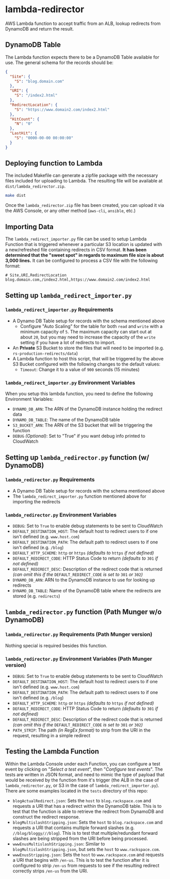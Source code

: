 # lambda-redirector

AWS Lambda function to accept traffic from an ALB, lookup redirects from DynamoDB and return the result.

## DynamoDB Table

The Lambda function expects there to be a DynamoDB Table available for use. The general schema for the records should be:

```json
{
  "Site": {
    "S": "blog.domain.com"
  },
  "URI": {
    "S": "/index2.html"
  },
  "RedirectLocation": {
    "S": "https://www.domain2.com/index2.html"
  },
  "HitCount": {
    "N": "0"
  },
  "LastHit": {
    "S": "0000-00-00 00:00:00"
  }
}
```

## Deploying function to Lambda

The included Makefile can generate a zipfile package with the necessary files included for uploading to Lambda. The resulting file will be available at `dist/lambda_redirector.zip`.

```bash
make dist
```

Once the `lambda_redirector.zip` file has been created, you can upload it via the AWS Console, or any other method (`aws-cli`, `ansible`, etc.)

## Importing Data

The `lambda_redirect_importer.py` file can be used to setup Lambda Function that is triggered whenever a particular S3 location is updated with a new/refreshed file containing redirects in CSV format.  **It has been determined that the "sweet spot" in regards to maximum file size is about 3,000 lines.** It can be configured to process a CSV file with the following format:

```csv
# Site,URI,RedirectLocation
blog.domain.com,/index2.html,https://www.domain2.com/index2.html
```

## Setting up `lambda_redirect_importer.py`

### `lambda_redirect_importer.py` Requirements

- A Dynamo DB Table setup for records with the schema mentioned above
    - Configure "Auto Scaling" for the table for both `read` and `write` with a minimum capacity of `5`.  The maximum capacity can start out at about `20`, but you may need to increase the capacity of the `write` setting if you have a lot of redirects to import.
- An **Private** S3 Bucket to store the files that will need to be imported (e.g. `rs-production-redirects/data`)
- A Lambda function to host this script, that will be triggered by the above S3 Bucket configured with the following changes to the default values:
    - `Timeout`: Change it to a value of `900` seconds (15 minutes)

### `lambda_redirect_importer.py` Environment Variables

When you setup this lambda function, you need to define the following Environment Variables:

- `DYNAMO_DB_ARN`: The ARN of the DynamoDB instance holding the redirect data
- `DYNAMO_DB_TABLE`: The name of the DynamoDB table
- `S3_BUCKET_ARN`: The ARN of the S3 bucket that will be triggering the function
- `DEBUG` _(Optional)_: Set to "True" if you want debug info printed to CloudWatch

## Setting up `lambda_redirector.py` function (w/ DynamoDB)

### `lambda_redirector.py` Requirements

- A Dynamo DB Table setup for records with the schema mentioned above
- The `lambda_redirect_importer.py` function mentioned above for importing the redirects

### `lambda_redirector.py` Environment Variables

- `DEBUG`: Set to `True` to enable debug statements to be sent to CloudWatch
- `DEFAULT_DESTINATION_HOST`: The default host to redirect users to if one isn't defined (e.g. `www.host.com`)
- `DEFAULT_DESTINATION_PATH`: The default path to redirect users to if one isn't defined (e.g. `/blog`)
- `DEFAULT_HTTP_SCHEME`: `http` or `https` _(defaults to_ `https` _if not defined)_
- `DEFAULT_REDIRECT_CODE`: HTTP Status Code to return _(defaults to_ `301` _if not defined)_
- `DEFAULT_REDIRECT_DESC`: Description of the redirect code that is returned _(can omit this if the_ `DEFAULT_REDIRECT_CODE` _is set to_ `301` _or_ `302`_)_
- `DYNAMO_DB_ARN`: ARN to the DynamoDB instance to use for looking up redirects
- `DYNAMO_DB_TABLE`: Name of the DynamoDB table where the redirects are stored (e.g. `redirects`)

## `lambda_redirector.py` function (Path Munger w/o DynamoDB)

### `lambda_redirector.py` Requirements (Path Munger version)

Nothing special is required besides this function.

### `lambda_redirector.py` Environment Variables (Path Munger version)

- `DEBUG`: Set to `True` to enable debug statements to be sent to CloudWatch
- `DEFAULT_DESTINATION_HOST`: The default host to redirect users to if one isn't defined (e.g. `www.host.com`)
- `DEFAULT_DESTINATION_PATH`: The default path to redirect users to if one isn't defined (e.g. `/blog`)
- `DEFAULT_HTTP_SCHEME`: `http` or `https` _(defaults to_ `https` _if not defined)_
- `DEFAULT_REDIRECT_CODE`: HTTP Status Code to return _(defaults to_ `301` _if not defined)_
- `DEFAULT_REDIRECT_DESC`: Description of the redirect code that is returned _(can omit this if the_ `DEFAULT_REDIRECT_CODE` _is set to_ `301` _or_ `302`_)_
- `PATH_STRIP`: The path _(in RegEx format)_ to strip from the URI in the request, resulting in a simple redirect

## Testing the Lambda Function

Within the Lambda Console under each Function, you can configure a test event by clicking on "_Select a test event_", then "_Configure test events_".  The tests are written in JSON format, and need to mimic the type of payload that would be received by the function from it's trigger (the ALB in the case of `lambda_redirector.py`, or S3 in the case of `lambda_redirect_importer.py`).  There are some examples located in the `tests` directory of this repo:

- `blogActualRedirect.json`: Sets the `host` to `blog.rackspace.com` and requests a URI that has a redirect within the DynamoDB table.  This is to test that the function is able to retrieve the redirect from DynamoDB and construct the redirect response.
- `blogMultislashStripping.json`: Sets the `host` to `blog.rackspace.com` and requests a URI that contains multiple forward slashes (e.g. `//blog/bloggy///blog`).  This is to test that multiple/redundant forward slashes are being stripped from the URI before being processed.
- `wwwEnusMultislashStripping.json`: Similar to `blogMultislashStripping.json`, but sets the `host` to `www.rackspace.com`.
- `wwwEnusStripping.json`: Sets the `host` to `www.rackspace.com` and requests a URI that begins with `/en-us`.  This is to test the function after it is configured to strip `/en-us` from requests to see if the resulting redirect correctly strips `/en-us` from the URI.
